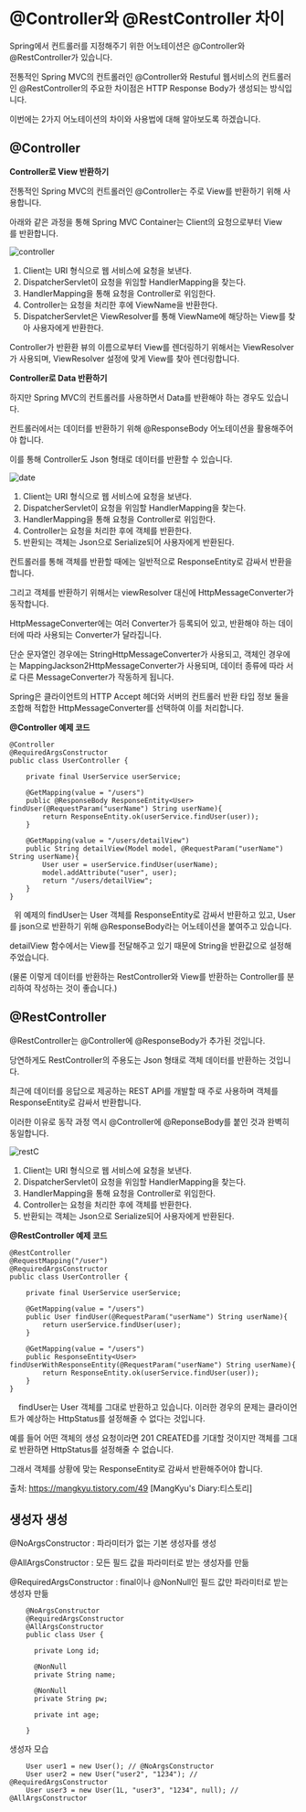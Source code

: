 # @Controller와 @RestController 차이

Spring에서 컨트롤러를 지정해주기 위한 어노테이션은 @Controller와 @RestController가 있습니다. 

전통적인 Spring MVC의 컨트롤러인 @Controller와 Restuful 웹서비스의 컨트롤러인 @RestController의 주요한 차이점은 HTTP Response Body가 생성되는 방식입니다. 

이번에는 2가지 어노테이션의 차이와 사용법에 대해 알아보도록 하겠습니다.
 
## @Controller

**Controller로 View 반환하기**

전통적인 Spring MVC의 컨트롤러인 @Controller는 주로 View를 반환하기 위해 사용합니다. 

아래와 같은 과정을 통해 Spring MVC Container는 Client의 요청으로부터 View를 반환합니다.

![controller](https://img1.daumcdn.net/thumb/R1280x0/?scode=mtistory2&fname=https%3A%2F%2Fblog.kakaocdn.net%2Fdn%2FbED6o9%2Fbtrx1wyKwpF%2FNtSlrTohpAI79l6MA95SZ1%2Fimg.png)

1. Client는 URI 형식으로 웹 서비스에 요청을 보낸다.
2. DispatcherServlet이 요청을 위임할 HandlerMapping을 찾는다.
3. HandlerMapping을 통해 요청을 Controller로 위임한다.
4. Controller는 요청을 처리한 후에 ViewName을 반환한다.
5. DispatcherServlet은 ViewResolver를 통해 ViewName에 해당하는 View를 찾아 사용자에게 반환한다.

Controller가 반환환 뷰의 이름으로부터 View를 렌더링하기 위해서는 ViewResolver가 사용되며, ViewResolver 설정에 맞게 View를 찾아 렌더링합니다.

**Controller로 Data 반환하기**

하지만 Spring MVC의 컨트롤러를 사용하면서 Data를 반환해야 하는 경우도 있습니다. 

컨트롤러에서는 데이터를 반환하기 위해 @ResponseBody 어노테이션을 활용해주어야 합니다. 

이를 통해 Controller도 Json 형태로 데이터를 반환할 수 있습니다.

![date](https://img1.daumcdn.net/thumb/R1280x0/?scode=mtistory2&fname=https%3A%2F%2Fblog.kakaocdn.net%2Fdn%2Fb3McJC%2Fbtrx1IGcnGs%2F2iHFmw3bbqasfCJzwCKYuK%2Fimg.png)

1. Client는 URI 형식으로 웹 서비스에 요청을 보낸다.
2. DispatcherServlet이 요청을 위임할 HandlerMapping을 찾는다.
3. HandlerMapping을 통해 요청을 Controller로 위임한다.
4. Controller는 요청을 처리한 후에 객체를 반환한다.
5. 반환되는 객체는 Json으로 Serialize되어 사용자에게 반환된다.

컨트롤러를 통해 객체를 반환할 때에는 일반적으로 ResponseEntity로 감싸서 반환을 합니다. 

그리고 객체를 반환하기 위해서는 viewResolver 대신에 HttpMessageConverter가 동작합니다. 

HttpMessageConverter에는 여러 Converter가 등록되어 있고, 반환해야 하는 데이터에 따라 사용되는 Converter가 달라집니다. 

단순 문자열인 경우에는 StringHttpMessageConverter가 사용되고, 객체인 경우에는 MappingJackson2HttpMessageConverter가 사용되며, 
데이터 종류에 따라 서로 다른 MessageConverter가 작동하게 됩니다. 

Spring은 클라이언트의 HTTP Accept 헤더와 서버의 컨트롤러 반환 타입 정보 둘을 조합해 적합한 HttpMessageConverter를 선택하여 이를 처리합니다.

**@Controller 예제 코드**

    @Controller
    @RequiredArgsConstructor
    public class UserController {

        private final UserService userService;

        @GetMapping(value = "/users")
        public @ResponseBody ResponseEntity<User> findUser(@RequestParam("userName") String userName){
            return ResponseEntity.ok(userService.findUser(user));
        }

        @GetMapping(value = "/users/detailView")
        public String detailView(Model model, @RequestParam("userName") String userName){
            User user = userService.findUser(userName);
            model.addAttribute("user", user);
            return "/users/detailView";
        }
    }

 
위 예제의 findUser는 User 객체를 ResponseEntity로 감싸서 반환하고 있고, User를 json으로 반환하기 위해 @ResponseBody라는 어노테이션을 붙여주고 있습니다. 

detailView 함수에서는 View를 전달해주고 있기 때문에 String을 반환값으로 설정해주었습니다. 

(물론 이렇게 데이터를 반환하는 RestController와 View를 반환하는 Controller를 분리하여 작성하는 것이 좋습니다.)

## @RestController

@RestController는 @Controller에 @ResponseBody가 추가된 것입니다. 

당연하게도 RestController의 주용도는 Json 형태로 객체 데이터를 반환하는 것입니다. 

최근에 데이터를 응답으로 제공하는 REST API를 개발할 때 주로 사용하며 객체를 ResponseEntity로 감싸서 반환합니다. 

이러한 이유로 동작 과정 역시 @Controller에 @ReponseBody를 붙인 것과 완벽히 동일합니다.

![restC](https://img1.daumcdn.net/thumb/R1280x0/?scode=mtistory2&fname=https%3A%2F%2Fblog.kakaocdn.net%2Fdn%2FH03z4%2Fbtrx1IGclWg%2FcMTcF0HrJBYiahwCPsFME0%2Fimg.png)

1. Client는 URI 형식으로 웹 서비스에 요청을 보낸다.
2. DispatcherServlet이 요청을 위임할 HandlerMapping을 찾는다.
3. HandlerMapping을 통해 요청을 Controller로 위임한다.
4. Controller는 요청을 처리한 후에 객체를 반환한다.
5. 반환되는 객체는 Json으로 Serialize되어 사용자에게 반환된다.

**@RestController 예제 코드**

    @RestController
    @RequestMapping("/user")
    @RequiredArgsConstructor
    public class UserController {

        private final UserService userService;

        @GetMapping(value = "/users")
        public User findUser(@RequestParam("userName") String userName){
            return userService.findUser(user);
        }

        @GetMapping(value = "/users")
        public ResponseEntity<User> findUserWithResponseEntity(@RequestParam("userName") String userName){
            return ResponseEntity.ok(userService.findUser(user));
        }
    }
 
 
findUser는 User 객체를 그대로 반환하고 있습니다. 이러한 경우의 문제는 클라이언트가 예상하는 HttpStatus를 설정해줄 수 없다는 것입니다. 

예를 들어 어떤 객체의 생성 요청이라면 201 CREATED를 기대할 것이지만 객체를 그대로 반환하면 HttpStatus를 설정해줄 수 없습니다. 

그래서 객체를 상황에 맞는 ResponseEntity로 감싸서 반환해주어야 합니다.

출처: https://mangkyu.tistory.com/49 [MangKyu's Diary:티스토리]

## 생성자 생성

@NoArgsConstructor : 파라미터가 없는 기본 생성자를 생성

@AllArgsConstructor : 모든 필드 값을 파라미터로 받는 생성자를 만듦

@RequiredArgsConstructor : final이나 @NonNull인 필드 값만 파라미터로 받는 생성자 만듦

        @NoArgsConstructor
        @RequiredArgsConstructor
        @AllArgsConstructor
        public class User {

          private Long id;

          @NonNull
          private String name;

          @NonNull
          private String pw;

          private int age;

        }


생성자 모습

        User user1 = new User(); // @NoArgsConstructor
        User user2 = new User("user2", "1234"); // @RequiredArgsConstructor
        User user3 = new User(1L, "user3", "1234", null); // @AllArgsConstructor
